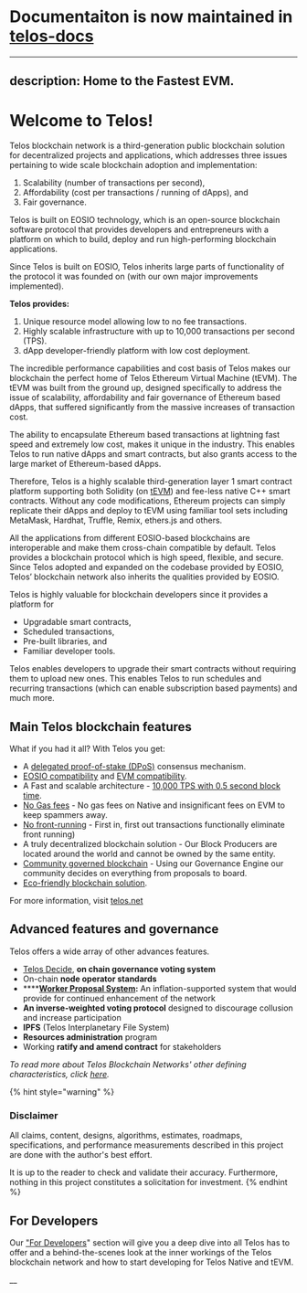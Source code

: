 # Documentaiton is now maintained in [telos-docs](https://github.com/telosnetwork/telos-docs) 

---
description: Home to the Fastest EVM.
---

# Welcome to Telos!

Telos blockchain network is a third-generation public blockchain solution for decentralized projects and applications, which addresses three issues pertaining to wide scale blockchain adoption and implementation:

1. Scalability (number of transactions per second),&#x20;
2. Affordability (cost per transactions / running of dApps), and&#x20;
3. Fair governance.&#x20;

Telos is built on EOSIO technology, which is an open-source blockchain software protocol that provides developers and entrepreneurs with a platform on which to build, deploy and run high-performing blockchain applications.

Since Telos is built on EOSIO, Telos inherits large parts of functionality of the protocol it was founded on (with our own major improvements implemented).

**Telos provides:**&#x20;

1. Unique resource model allowing low to no fee transactions.&#x20;
2. Highly scalable infrastructure with up to 10,000 transactions per second (TPS).&#x20;
3. dApp developer-friendly platform with low cost deployment.

The incredible performance capabilities and cost basis of Telos makes our blockchain the perfect home of Telos Ethereum Virtual Machine (tEVM). The tEVM was built from the ground up, designed specifically to address the issue of scalability, affordability and fair governance of Ethereum based dApps, that suffered significantly from the massive increases of transaction cost.

The ability to encapsulate Ethereum based transactions at lightning fast speed and extremely low cost, makes it unique in the industry. This enables Telos to run native dApps and smart contracts, but also grants access to the large market of Ethereum-based dApps.

Therefore, Telos is a highly scalable third-generation layer 1 smart contract platform supporting both Solidity (on [tEVM](https://www.telos.net/evm)) and fee-less native C++ smart contracts. Without any code modifications, Ethereum projects can simply replicate their dApps and deploy to tEVM using familiar tool sets including MetaMask, Hardhat, Truffle, Remix, ethers.js and others.

All the applications from different EOSIO-based blockchains are interoperable and make them cross-chain compatible by default. Telos provides a blockchain protocol which is high speed, flexible, and secure. Since Telos adopted and expanded on the codebase provided by EOSIO, Telos’ blockchain network also inherits the qualities provided by EOSIO.

Telos is highly valuable for blockchain developers since it provides a platform for&#x20;

* Upgradable smart contracts,&#x20;
* Scheduled transactions,&#x20;
* Pre-built libraries, and&#x20;
* Familiar developer tools.&#x20;

Telos enables developers to upgrade their smart contracts without requiring them to upload new ones. This enables Telos to run schedules and recurring transactions (which can enable subscription based payments) and much more.

## Main Telos blockchain features

What if you had it all? With Telos you get:

* A [delegated proof-of-stake (DPoS)](developers/platform/protocol/consensus\_protocol.md#3.-eosio-consensus-dpos-+-abft) consensus mechanism.
* [EOSIO compatibility](developers/platform/overview/) and [EVM compatibility](evm/getting-started/introduction-to-tevm.md).
* A Fast and scalable architecture - [10,000 TPS with 0.5 second block time](https://www.telos.net/evm#speed-scalability).
* [No Gas fees](https://www.telos.net/evm#micro-transactions) - No gas fees on Native and insignificant fees on EVM to keep spammers away.
* [No front-running](https://www.telos.net/evm#Frontrunning-Outrun) - First in, first out transactions functionally eliminate front running)
* A truly decentralized blockchain solution - Our Block Producers are located around the world and cannot be owned by the same entity.
* [Community governed blockchain](https://www.telos.net/governance) - Using our Governance Engine our community decides on everything from proposals to board.
* [Eco-friendly blockchain solution](https://www.telos.net/esg-blockchain).

For more information, visit [telos.net](https://www.telos.net)

## Advanced features and governance

Telos offers a wide array of other advances features.

* [Telos Decide](developers/telos\_contracts/telos-decide/), **on chain governance voting system**
* On-chain **node operator standards**&#x20;
* ****[**Worker Proposal System**](developers/blockchain-characteristics.md)**:** An inflation-supported system that would provide for continued enhancement of the network
* **An inverse-weighted voting protocol** designed to discourage collusion and increase participation
* **IPFS** (Telos Interplanetary File System)
* **Resources administration** program
* Working **ratify and amend contract** for stakeholders

_To read more about Telos Blockchain Networks' other defining characteristics, click_ [_here_](developers/blockchain-characteristics.md)_._

{% hint style="warning" %}
### Disclaimer

All claims, content, designs, algorithms, estimates, roadmaps, specifications, and performance measurements described in this project are done with the author's best effort.&#x20;

It is up to the reader to check and validate their accuracy. Furthermore, nothing in this project constitutes a solicitation for investment.
{% endhint %}

## For Developers

Our ["For Developers](broken-reference)" section will give you a deep dive into all Telos has to offer and a behind-the-scenes look at the inner workings of the Telos blockchain network and how to start developing for Telos Native and tEVM.

__
